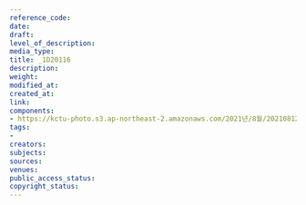 ```yaml
---
reference_code: 
date: 
draft: 
level_of_description: 
media_type: 
title: _1D20116
description: 
weight: 
modified_at: 
created_at: 
link: 
components:
- https://kctu-photo.s3.ap-northeast-2.amazonaws.com/2021년/8월/20210812_코로나19+방역대책+진단+토론회/_1D20116.jpg
tags:
- 
creators: 
subjects: 
sources: 
venues: 
public_access_status: 
copyright_status: 
---
```

